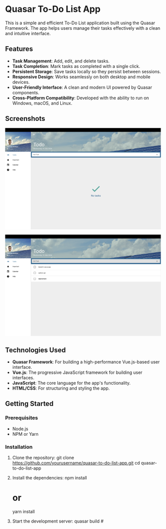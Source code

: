 # Quasar To-Do List App

This is a simple and efficient To-Do List application built using the Quasar Framework. The app helps users manage their tasks effectively with a clean and intuitive interface.

## Features

- **Task Management**: Add, edit, and delete tasks.
- **Task Completion**: Mark tasks as completed with a single click.
- **Persistent Storage**: Save tasks locally so they persist between sessions.
- **Responsive Design**: Works seamlessly on both desktop and mobile devices.
- **User-Friendly Interface**: A clean and modern UI powered by Quasar components.
- **Cross-Platform Compatibility**: Developed with the ability to run on Windows, macOS, and Linux.

## Screenshots

![No Tasks added](public/screenshots/screenshot1.png)

![Tasks Added](public/screenshots/screenshot2.png)

## Technologies Used

- **Quasar Framework**: For building a high-performance Vue.js-based user interface.
- **Vue.js**: The progressive JavaScript framework for building user interfaces.
- **JavaScript**: The core language for the app's functionality.
- **HTML/CSS**: For structuring and styling the app.

## Getting Started

### Prerequisites

- Node.js
- NPM or Yarn

### Installation

1. Clone the repository:
   git clone https://github.com/yourusername/quasar-to-do-list-app.git
   cd quasar-to-do-list-app

2. Install the dependencies:
   npm install
   # or
   yarn install
3. Start the development server:
   quasar build #
